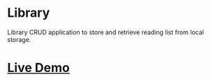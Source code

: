 # Library

Library CRUD application to store and retrieve reading list from local storage. 



# <a href="https://kingdallas24.github.io/Library/" rel="nofollow">Live Demo</a>
